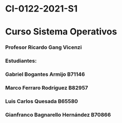 # CI-0122-2021-S1
# Curso Sistema Operativos
### Profesor Ricardo Gang Vicenzi
### Estudiantes:
### Gabriel Bogantes Armijo B71146
### Marco Ferraro Rodríguez B82957
### Luis Carlos Quesada B65580
### Gianfranco Bagnarello Hernández B70866
